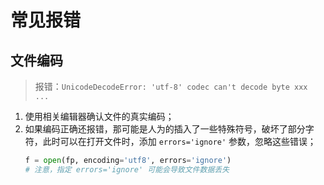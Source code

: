 常见报错
===

## 文件编码
> 报错：`UnicodeDecodeError: 'utf-8' codec can't decode byte xxx ...`

1. 使用相关编辑器确认文件的真实编码；
2. 如果编码正确还报错，那可能是人为的插入了一些特殊符号，破坏了部分字符，此时可以在打开文件时，添加 `errors='ignore'` 参数，忽略这些错误；
   ```python
   f = open(fp, encoding='utf8', errors='ignore')
   # 注意，指定 errors='ignore' 可能会导致文件数据丢失
   ```
